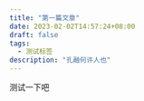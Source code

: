 ```yaml
---
title: "第一篇文章"
date: 2023-02-02T14:57:24+08:00
draft: false
tags:
  - 测试标签
description: "孔融何许人也"
---
```


测试一下吧
